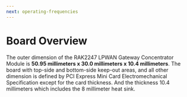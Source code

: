 ```yaml
---
next: operating-frequencies
---
```


# Board Overview

<rk-img
  src="/assets/images/datasheet/rak2247/board-overview-rak2247.jpg"
  width="100%"
  figure-number="1"
  caption="RAK2247 LPWAN Gateway Concentrator Module Overview"
/>

 The outer dimension of the RAK2247 LPWAN Gateway Concentrator Module is **50.95 millimeters x 30.0 millimeters x 10.4 millimeters**. The board with top-side and bottom-side keep-out areas, and all other dimension is defined by PCI Express Mini Card Electromechanical Specification except for the card thickness. And the thickness 10.4 millimeters which includes the 8 millimeter heat sink.

